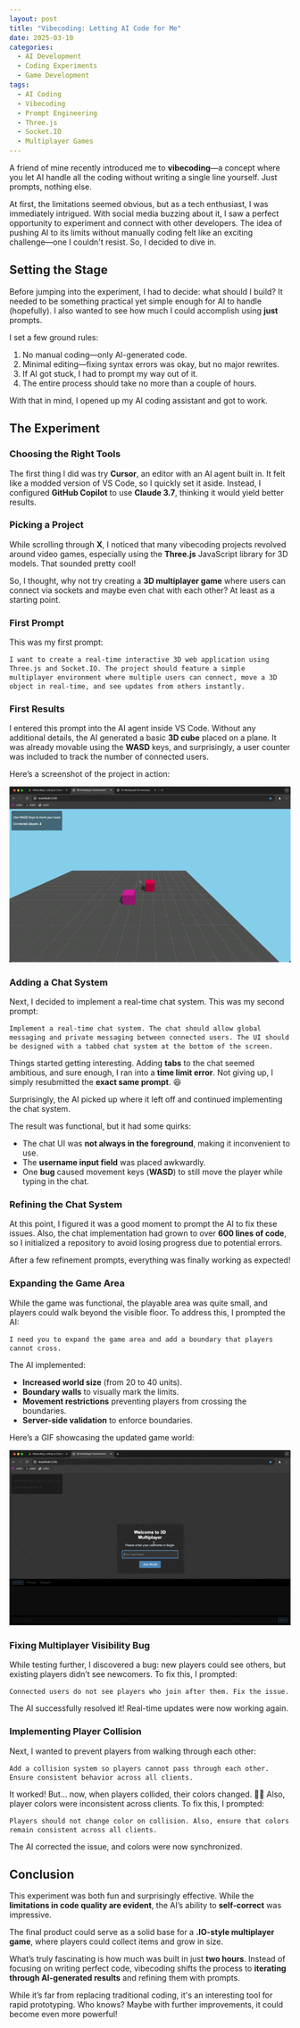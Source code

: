 ```yaml
---
layout: post
title: "Vibecoding: Letting AI Code for Me"
date: 2025-03-10
categories:
  - AI Development
  - Coding Experiments
  - Game Development
tags:
  - AI Coding
  - Vibecoding
  - Prompt Engineering
  - Three.js
  - Socket.IO
  - Multiplayer Games
---
```


A friend of mine recently introduced me to **vibecoding**—a concept where you let AI handle all the coding without writing a single line yourself. Just prompts, nothing else.

At first, the limitations seemed obvious, but as a tech enthusiast, I was immediately intrigued. With social media buzzing about it, I saw a perfect opportunity to experiment and connect with other developers. The idea of pushing AI to its limits without manually coding felt like an exciting challenge—one I couldn't resist. So, I decided to dive in.

## Setting the Stage

Before jumping into the experiment, I had to decide: what should I build? It needed to be something practical yet simple enough for AI to handle (hopefully). I also wanted to see how much I could accomplish using **just** prompts.

I set a few ground rules:

1. No manual coding—only AI-generated code.
2. Minimal editing—fixing syntax errors was okay, but no major rewrites.
3. If AI got stuck, I had to prompt my way out of it.
4. The entire process should take no more than a couple of hours.

With that in mind, I opened up my AI coding assistant and got to work.

## The Experiment

### Choosing the Right Tools

The first thing I did was try **Cursor**, an editor with an AI agent built in. It felt like a modded version of VS Code, so I quickly set it aside. Instead, I configured **GitHub Copilot** to use **Claude 3.7**, thinking it would yield better results.

### Picking a Project

While scrolling through **X**, I noticed that many vibecoding projects revolved around video games, especially using the **Three.js** JavaScript library for 3D models. That sounded pretty cool!

So, I thought, why not try creating a **3D multiplayer game** where users can connect via sockets and maybe even chat with each other? At least as a starting point.

### First Prompt

This was my first prompt:

```
I want to create a real-time interactive 3D web application using Three.js and Socket.IO. The project should feature a simple multiplayer environment where multiple users can connect, move a 3D object in real-time, and see updates from others instantly.
```

### First Results

I entered this prompt into the AI agent inside VS Code. Without any additional details, the AI generated a basic **3D cube** placed on a plane. It was already movable using the **WASD** keys, and surprisingly, a user counter was included to track the number of connected users.

Here’s a screenshot of the project in action:

![Project Running Screenshot](/assets/posts/vibecoding-let-ai-code-for-me/first-result.gif)

### Adding a Chat System

Next, I decided to implement a real-time chat system. This was my second prompt:

```
Implement a real-time chat system. The chat should allow global messaging and private messaging between connected users. The UI should be designed with a tabbed chat system at the bottom of the screen.
```

Things started getting interesting. Adding **tabs** to the chat seemed ambitious, and sure enough, I ran into a **time limit error**. Not giving up, I simply resubmitted the **exact same prompt**. 😆

Surprisingly, the AI picked up where it left off and continued implementing the chat system.

The result was functional, but it had some quirks:

- The chat UI was **not always in the foreground**, making it inconvenient to use.
- The **username input field** was placed awkwardly.
- One **bug** caused movement keys (**WASD**) to still move the player while typing in the chat.

### Refining the Chat System

At this point, I figured it was a good moment to prompt the AI to fix these issues. Also, the chat implementation had grown to over **600 lines of code**, so I initialized a repository to avoid losing progress due to potential errors.

After a few refinement prompts, everything was finally working as expected!

### Expanding the Game Area

While the game was functional, the playable area was quite small, and players could walk beyond the visible floor. To address this, I prompted the AI:

```
I need you to expand the game area and add a boundary that players cannot cross.
```

The AI implemented:

- **Increased world size** (from 20 to 40 units).
- **Boundary walls** to visually mark the limits.
- **Movement restrictions** preventing players from crossing the boundaries.
- **Server-side validation** to enforce boundaries.

Here’s a GIF showcasing the updated game world:

![Boundary Walls GIF](/assets/posts/vibecoding-let-ai-code-for-me/boundary-walls.gif)

### Fixing Multiplayer Visibility Bug

While testing further, I discovered a bug: new players could see others, but existing players didn’t see newcomers. To fix this, I prompted:

```
Connected users do not see players who join after them. Fix the issue.
```

The AI successfully resolved it! Real-time updates were now working again.

### Implementing Player Collision

Next, I wanted to prevent players from walking through each other:

```
Add a collision system so players cannot pass through each other. Ensure consistent behavior across all clients.
```

It worked! But... now, when players collided, their colors changed. 🤦‍♂️ Also, player colors were inconsistent across clients. To fix this, I prompted:

```
Players should not change color on collision. Also, ensure that colors remain consistent across all clients.
```

The AI corrected the issue, and colors were now synchronized.

## Conclusion

This experiment was both fun and surprisingly effective. While the **limitations in code quality are evident**, the AI’s ability to **self-correct** was impressive.

The final product could serve as a solid base for a **.IO-style multiplayer game**, where players could collect items and grow in size.

What’s truly fascinating is how much was built in just **two hours**. Instead of focusing on writing perfect code, vibecoding shifts the process to **iterating through AI-generated results** and refining them with prompts.

While it’s far from replacing traditional coding, it's an interesting tool for rapid prototyping. Who knows? Maybe with further improvements, it could become even more powerful!

